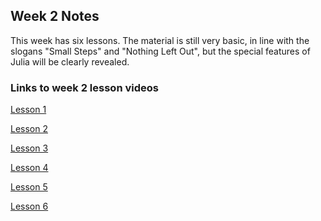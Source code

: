 ## Week 2 Notes

This week has six lessons. The material is still very basic, in line with the slogans "Small Steps" and "Nothing Left Out", but the special features of Julia will be clearly revealed.

### Links to week 2 lesson videos

[Lesson 1](https://www.youtube.com/watch?v=Ums8TvvBd48&list=PLP8iPy9hna6Qpx0MgGyElJ5qFlaIXYf1R&index=11)

[Lesson 2](https://www.youtube.com/watch?v=GHWfIz5s7uY&list=PLP8iPy9hna6Qpx0MgGyElJ5qFlaIXYf1R&index=12)

[Lesson 3](https://www.youtube.com/watch?v=wVSoKw3abaU&list=PLP8iPy9hna6Qpx0MgGyElJ5qFlaIXYf1R&index=13)

[Lesson 4](https://www.youtube.com/watch?v=D9zqoB2b1SI&list=PLP8iPy9hna6Qpx0MgGyElJ5qFlaIXYf1R&index=14)

[Lesson 5](https://www.youtube.com/watch?v=ULgawRM-4nU&list=PLP8iPy9hna6Qpx0MgGyElJ5qFlaIXYf1R&index=15)

[Lesson 6]()
